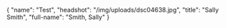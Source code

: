 {
  "name": "Test",
  "headshot": "/img/uploads/dsc04638.jpg",
  "title": "Sally Smith",
  "full-name": "Smith, Sally"
}